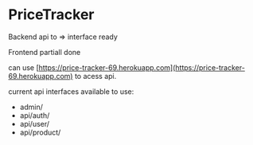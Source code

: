 # PriceTracker
 
Backend api to => interface ready

Frontend partiall done

can use [https://price-tracker-69.herokuapp.com](https://price-tracker-69.herokuapp.com) to acess api.

current api interfaces available to use:

- admin/
- api/auth/
- api/user/
- api/product/
